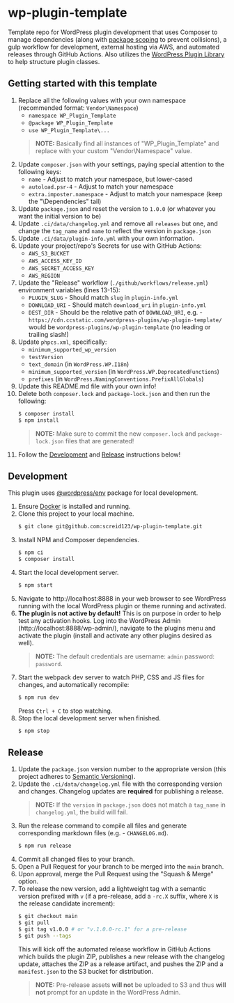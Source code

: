 # wp-plugin-template

Template repo for WordPress plugin development that uses Composer to manage dependencies (along with 
[package scoping](https://github.com/TypistTech/imposter-plugin) to prevent collisions), a gulp workflow for development, 
external hosting via AWS, and automated releases through GitHub Actions. Also utilizes the 
[WordPress Plugin Library](https://github.com/cedaro/wp-plugin) to help structure plugin classes.

## Getting started with this template

1. Replace all the following values with your own namespace (recommended format: `Vendor\Namespace`)
   - `namespace WP_Plugin_Template`
   - `@package WP_Plugin_Template`
   - `use WP_Plugin_Template\...`
   > **NOTE:** Basically find all instances of "WP_Plugin_Template" and replace with your custom "Vendor\Namespace" value.
2. Update `composer.json` with your settings, paying special attention to the following keys:
   - `name` - Adjust to match your namespace, but lower-cased
   - `autoload.psr-4` - Adjust to match your namespace
   - `extra.imposter.namespace` - Adjust to match your namespace (keep the "\\Dependencies" tail)
3. Update `package.json` and reset the version to `1.0.0` (or whatever you want the initial version to be)
4. Update `.ci/data/changelog.yml` and remove all `releases` but one, and change the `tag_name` and `name` to reflect 
   the version in `package.json`  
5. Update `.ci/data/plugin-info.yml` with your own information.
6. Update your project/repo's Secrets for use with GitHub Actions:
   - `AWS_S3_BUCKET`
   - `AWS_ACCESS_KEY_ID`
   - `AWS_SECRET_ACCESS_KEY`
   - `AWS_REGION`
7. Update the "Release" workflow (`./github/workflows/release.yml`) environment variables (lines 13-15):
   - `PLUGIN_SLUG` - Should match `slug` in `plugin-info.yml`
   - `DOWNLOAD_URI` - Should match `download_uri` in `plugin-info.yml`
   - `DEST_DIR` - Should be the relative path of `DOWNLOAD_URI`, e.g. - 
     `https://cdn.ccstatic.com/wordpress-plugins/wp-plugin-template/` would be `wordpress-plugins/wp-plugin-template`
     (no leading or trailing slash!)
8. Update `phpcs.xml`, specifically:
   - `minimum_supported_wp_version`
   - `testVersion`
   - `text_domain` (in `WordPress.WP.I18n`)
   - `minimum_supported_version` (in `WordPress.WP.DeprecatedFunctions`)
   - `prefixes` (in `WordPress.NamingConventions.PrefixAllGlobals`)
9. Update this README.md file with your own info!
10. Delete both `composer.lock` and `package-lock.json` and then run the following:
    ```bash
    $ composer install
    $ npm install
    ```
    > **NOTE:** Make sure to commit the new `composer.lock` and `package-lock.json` files that are generated!
12. Follow the [Development](#development) and [Release](#release) instructions below!

## Development

This plugin uses [@wordpress/env](https://developer.wordpress.org/block-editor/reference-guides/packages/packages-env/)
package for local development.

1. Ensure [Docker](https://docs.docker.com/docker-for-mac/install/) is installed and running.
2. Clone this project to your local machine.
   ```bash
   $ git clone git@github.com:screid123/wp-plugin-template.git
   ```
3. Install NPM and Composer dependencies.
   ```bash
   $ npm ci
   $ composer install
   ```
4. Start the local development server.
   ```bash
   $ npm start
   ```
5. Navigate to http://localhost:8888 in your web browser to see WordPress running with the local WordPress plugin or
   theme running and activated.
6. **The plugin is not active by default!** This is on purpose in order to help test any activation hooks. Log into the 
   WordPress Admin (http://localhost:8888/wp-admin/), navigate to the plugins menu and activate the plugin (install and 
   activate any other plugins desired as well).
   > **NOTE:** The default credentials are username: `admin` password: `password`.
7. Start the webpack dev server to watch PHP, CSS and JS files for changes, and automatically recompile:
   ```bash
   $ npm run dev
   ```
   Press `Ctrl + C` to stop watching.
8. Stop the local development server when finished.
   ```bash
   $ npm stop
   ```

## Release

1. Update the `package.json` version number to the appropriate version (this project adheres to
   [Semantic Versioning](https://semver.org/spec/v2.0.0.html)).
2. Update the `.ci/data/changelog.yml` file with the corresponding version and changes. Changelog updates are
   **required** for publishing a release.
   > **NOTE:** If the `version` in `package.json` does not match a `tag_name` in `changelog.yml`, the build will fail.
3. Run the release command to compile all files and generate corresponding markdown files (e.g. - `CHANGELOG.md`).
   ```bash
   $ npm run release
   ```
4. Commit all changed files to your branch.
5. Open a Pull Request for your branch to be merged into the `main` branch.
6. Upon approval, merge the Pull Request using the "Squash & Merge" option.
7. To release the new version, add a lightweight tag with a semantic version prefixed with `v` (if a pre-release, add a
   `-rc.X` suffix, where `X` is the release candidate increment):
   ```bash
   $ git checkout main
   $ git pull
   $ git tag v1.0.0 # or "v.1.0.0-rc.1" for a pre-release
   $ git push --tags
   ```
   This will kick off the automated release workflow in GitHub Actions which builds the plugin ZIP, publishes a new
   release with the changelog update, attaches the ZIP as a release artifact, and pushes the ZIP and a `manifest.json` 
   to the S3 bucket for distribution.
   > **NOTE:** Pre-release assets **will not** be uploaded to S3 and thus **will not** prompt for an update in the
   > WordPress Admin.